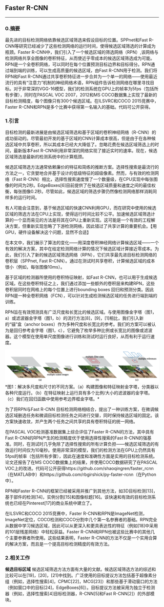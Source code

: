 ## Faster R-CNN

------

### 0.摘要

最先进的目标检测网络依靠候选区域筛选来假设目标的位置。SPPnet和Fast R-CNN等研究已经减少了这些检测网络的运行时间，使得候选区域筛选的计算成为瓶颈。Faster R-CNN中，我们引入了一个候选区域的筛选网络（RPN）,该网络与检测网络共享全图像的卷积特征，从而使近乎零成本的候选区域筛选成为可能。RPN是一个全卷积网络，可以同时在每个位置预测目标边界和目标得分。RPN通过端到端的训练，可以生成高质量的候选区域，由Fast R-CNN用于检测。我们将RPN和Fast R-CNN通过共享卷积特征进一步合并为一个单一的网络——使用最近流行的具有“注意力”机制的神经网络术语，RPN组件告诉检测网络在哪里寻找目标。对于非常深的VGG-16模型，我们的检测系统在GPU上的帧率为5fps（包括所有步骤），同时在PASCAL VOC 2007，2012和MS COCO数据集上实现了最新的目标检测精度，每个图像只有300个候选区域。在ILSVRC和COCO 2015竞赛中，Faster R-CNN和RPN是多个比赛中获得第一名输入的基础。代码可公开获得。

### 1.引言

目标检测的最新进展是由候选区域筛选和基于区域的卷积神经网络（R-CNN）的成功驱动的。尽管最初开发的基于区域的CNN计算成本很高，但是由于在各种候选区域中共享卷积，所以其成本已经大大降低了。忽略花费在候选区域筛选上的时间，最新版本Fast R-CNN利用非常深的网络实现了接近实时的速率。现在，候选区域筛选是最新的检测系统中的计算瓶颈。

候选区域筛选方法通常依赖廉价的特征和简练的推断方案。选择性搜索是最流行的方法之一，它贪婪地合并基于设计的低级特征的超级像素。然而，与有效的检测网络（Fast R-CNN）相比，选择性搜索速度慢了一个数量级，在CPU实现中每张图像的时间为2秒。EdgeBoxes[6]目前提供了在候选区域质量和速度之间的最佳权衡，每张图像0.2秒。尽管如此，候选区域的筛选步骤仍然像检测网络那样消耗同样多的运行时间。

有人可能会注意到，基于候选区域的快速CNN利用GPU，而在研究中使用的候选区域的筛选方法在CPU上实现，使得运行时间比较不公平。加速候选区域筛选计算的一个显而易见的方法是将其在GPU上重新实现。这可能是一个有效的工程解决方案，但重新实现忽略了下游检测网络，因此错过了共享计算的重要机会。【用GPU，硬件设备解决这个问题，显然不合适】

在本文中，我们展示了算法的变化——用深度卷积神经网络计算候选区域——一个有效的解决方案，其中在给定检测网络计算的情况下候选区域计算接近零成本。为此，我们引入了新的候选区域筛选网络（RPN），它们共享最先进目标检测网络的卷积层（SPPnet, Fast R-CNN）。通过在测试时共享卷积，计算候选区域的成本很小（例如，每张图像10ms）。

基于区域的检测器所使用的卷积特征映射，如Fast R-CNN，也可以用于生成候选区域。在这些卷积特征之上，我们通过添加一些额外的卷积层来构建RPN，这些卷积层同时在网格上的每个位置上进行bounding boxes 回归和预测分类。因此RPN是一种全卷积网络（FCN），可以针对生成检测候选区域的任务进行端到端的训练。

RPN旨在有效预测具有广泛尺度和长宽比的候选区域。与使用图像金字塔（图1，a）或滤波器金字塔（图1，b）的流行方法[8]，[9]，[1]相比，我们引入新的“锚”盒（anchor boxes）作为多种尺度和长宽比的参考。我们的方案可以被认为是回归参考金字塔（图1，c），它避免了枚举多种比例或长宽比的图像或滤波器。这个模型在使用单尺度图像进行训练和测试时运行良好，从而有利于运行速度。

<div align=center>
<img src="../img/faster-R-CNN/p1.png" />
</div>
*图1：解决多尺度和尺寸的不同方案。（a）构建图像和特征映射金字塔，分类器以各种尺度运行。（b）在特征映射上运行具有多个比例/大小的滤波器的金字塔。（c）我们在回归函数中使用参考边界框金字塔。*

为了将RPN与Fast R-CNN 目标检测网络相结合，提出了一种训练方案，在微调候选区域删选任务和微调目标检测任务之间进行交替，同时保持候选区域的固定。该方案快速收敛，并产生两个任务之间共享的具有卷积特征的统一网络。

在PASCAL VOC检测基准数据集上综合评估了Faster R-CNN的方法，其中具有Fast R-CNN的RPN产生的检测精度优于使用选择性搜索的Fast R-CNN的强基准。同时，在测试时几乎免除了选择性搜索的所有计算负担——候选区域筛选的有效运行时间仅为10毫秒。使用非常深的模型，我们的检测方法在GPU上仍然具有5fps的帧率（包括所有步骤），因此在速度和准确性方面是实用的目标检测系统。论文还报告了在MS COCO数据集上的结果，并使用COCO数据研究了在PASCAL VOC上的改进。代码可公开获得https://github.com/shaoqingren/faster_rcnn（在MATLAB中）和https://github.com/rbgirshick/py-faster-rcnn（在Python中）。

RPN和Faster R-CNN的框架已经被采用并推广到其他方法，如3D目标检测[13]，基于部件的检测[14]，实例分割[15]和图像标题[16]。该快速和有效的目标检测系统也已经在Pinterest[17]的商业系统中建立了。

在ILSVRC和COCO 2015竞赛中，Faster R-CNN和RPN是ImageNet检测，ImageNet定位，COCO检测和COCO分割中几个第一名参赛者的基础。RPN完全从数据中学习候选区域，因此可以从更深入和更具表达性的特征（例如[18]中采用的101层残差网络）中轻松获益。Faster R-CNN和RPN也被这些比赛中的其他几个主要参赛者所使用。这些结果表明，Faster R-CNN的方法不仅是一个实用合算的解决方案，而且是一个提高目标检测精度的有效方法。

### 2.相关工作

**候选目标区域** 候选区域筛选方法方面有大量的文献。候选区域筛选方法的综述和比较可以在[19]，[20]，[21]中找到。广泛使用的目标提议方法包括基于超像素分组（例如，选择性搜索[4]，CPMC[22]，MCG[23]）和那些基于滑动窗口的方法（例如窗口中的目标[24]，EdgeBoxes[6]）。目标提议方法被采用为独立于检测器（例如，选择性搜索[4]目标检测器，R-CNN[5]和Fast R-CNN[2]）的外部模块。

